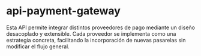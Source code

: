 # api-payment-gateway
Esta API permite integrar distintos proveedores de pago mediante un diseño desacoplado y extensible. Cada proveedor se implementa como una estrategia concreta, facilitando la incorporación de nuevas pasarelas sin modificar el flujo general.
